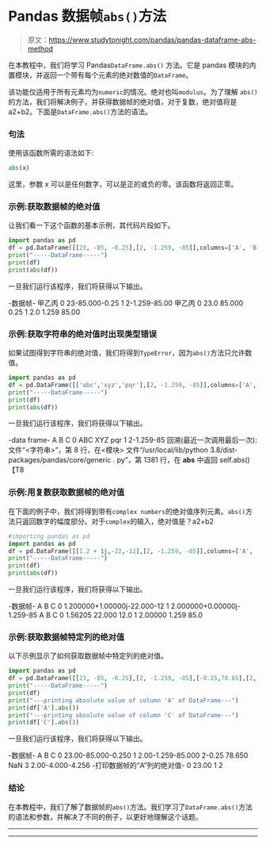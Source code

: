 # Pandas 数据帧`abs()`方法

> 原文：<https://www.studytonight.com/pandas/pandas-dataframe-abs-method>

在本教程中，我们将学习 Pandas`DataFrame.abs()` 方法。它是 pandas 模块的内置模块，并返回一个带有每个元素的绝对数值的`DataFrame`。

该功能仅适用于所有元素均为`numeric`的情况。绝对也叫`modulus`。为了理解 `abs()`的方法，我们将解决例子，并获得数据帧的绝对值，对于复数，绝对值将是 a2+b2。下面是`DataFrame.abs()`方法的语法。

### 句法

使用该函数所需的语法如下:

```py
abs(x)
```

这里，参数 x 可以是任何数字，可以是正的或负的零。该函数将返回正零。

### 示例:获取数据帧的绝对值

让我们看一下这个函数的基本示例，其代码片段如下。

```py
import pandas as pd
df = pd.DataFrame([[23, -85, -0.25],[2, -1.259, -85]],columns=['A', 'B','C'])
print("-----DataFrame-----")
print(df)
print(abs(df))
```

一旦我们运行该程序，我们将获得以下输出。

-数据帧-
甲乙丙
0 23-85.000-0.25
1 2-1.259-85.00
甲乙丙
0 23.0 85.000 0.25
1 2.0 1.259 85.00

### 示例:获取字符串的绝对值时出现类型错误

如果试图得到字符串的绝对值，我们将得到`TypeError`，因为`abs()`方法只允许数值。

```py
import pandas as pd
df = pd.DataFrame([['abc','xyz','pqr'],[2, -1.259, -85]],columns=['A', 'B','C'])
print("-----DataFrame-----")
print(df)
print(abs(df))
```

一旦我们运行该程序，我们将获得以下输出。

-data frame-
A B C
0 ABC XYZ pqr
1 2-1.259-85
回溯(最近一次调用最后一次):
文件“<字符串>”，第 8 行，在<模块>
文件“/usr/local/lib/python 3.8/dist-packages/pandas/core/generic . py”，第 1381 行，在 __abs__
中返回 self.abs() 【T8

### 示例:用复数获取数据帧的绝对值

在下面的例子中，我们将得到带有`complex numbers`的绝对值序列元素。`abs()`方法只返回数字的幅度部分。对于`complex`的输入，绝对值是？a2+b2

```py
#importing pandas as pd
import pandas as pd
df = pd.DataFrame([[1.2 + 1j,-22,-12],[2, -1.259, -85]],columns=['A', 'B','C'])
print("-----DataFrame-----")
print(df)
print(abs(df))
```

一旦我们运行该程序，我们将获得以下输出。

-数据帧-
A B C
0 1.200000+1.00000j-22.000-12
1 2.000000+0.00000j-1.259-85
A B C
0 1.56205 22.000 12.0
1 2.00000 1.259 85.0

### 示例:获取数据帧特定列的绝对值

以下示例显示了如何获取数据帧中特定列的绝对值。

```py
import pandas as pd
df = pd.DataFrame([[23, -85, -0.25],[2, -1.259, -85],[-0.25,78.65],[2,-4,-4.256]],columns=['A', 'B','C'])
print("-----DataFrame-----")
print(df)
print("---printing absolute value of column 'A' of DataFrame---")
print(df['A'].abs())
print("---printing absolute value of column 'C' of DataFrame---")
print(df['C'].abs())
```

一旦我们运行该程序，我们将获得以下输出。

-数据帧-
A B C
0 23.00-85.000-0.250
1 2.00-1.259-85.000
2-0.25 78.650 NaN
3 2.00-4.000-4.256
-打印数据帧的“A”列的绝对值-
0 23.00
1 2

### 结论

在本教程中，我们了解了数据帧的`abs()`方法。我们学习了`DataFrame.abs()`方法的语法和参数，并解决了不同的例子，以更好地理解这个话题。

* * *

* * *